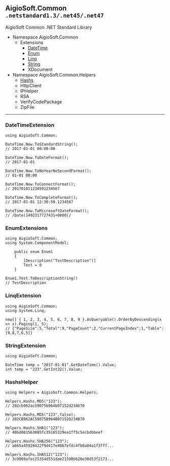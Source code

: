 ## AigioSoft.Common `.netstandard1.3/.net45/.net47`
AigioSoft Common .NET Standard Library
* Namespace AigioSoft.Common
  * Extensions
    * [DateTime](#datetimeextension)
    * [Enum](#enumextensions)
    * [Linq](#linqextension)
    * [String](#stringextension)
    * XDocument
* Namespace AigioSoft.Common.Helpers
  * [Hashs](#hashshelper)
  * HttpClient
  * IPHelper
  * RSA
  * VerifyCodePackage
  * ZipFile

<!--## AigioSoft.Common.Mvc `netstandard1.6`
AigioSoft Common AspNetCore.Mvc .NET Standard Library
#### Namespace
- AigioSoft.Common
- AigioSoft.Common.Helpers-->

___

### <span id="datetimeextension">DateTimeExtension</span>
```
using AigioSoft.Common;

DateTime.Now.ToStandardString();
// 2017-01-01 00:00:00

DateTime.Now.ToDateFormat();
// 2017-01-01

DateTime.Now.ToNoYearNoSecondFormat();
// 01-01 00:00

DateTime.Now.ToConnectFormat();
// 201701011230591234567

DateTime.Now.ToCompleteFormat();
// 2017-01-01 12:30:59.1234567

DateTime.Now.ToMicrosoftDateFormat();
// /Date(1492317727431+0800)/
```

### <span id="enumextensions">EnumExtensions</span>
```
using AigioSoft.Common;
using System.ComponentModel;

    public enum Enum1
    {
        [Description("TestDescription")]
        Test = 0
    }

Enum1.Test.ToDescriptionString()
// TestDescription
```

### <span id="linqextension">LinqExtension</span>
```
using AigioSoft.Common;
using System.Linq;

new[] { 1, 2, 3, 4, 5, 6, 7, 8, 9 }.AsQueryable().OrderByDescending(x => x).Paging(1, 5);
// {"PageSize":5,"Total":9,"PageCount":2,"CurrentPageIndex":1,"Table":[9,8,7,6,5]}
```

### <span id="stringextension">StringExtension</span>
```
using AigioSoft.Common;

DateTime temp = "2017-01-01".GetDateTime().Value;
int temp = "233".GetInt32().Value;
```

### <span id="hashshelper">HashsHelper</span>
```
using Helpers = AigioSoft.Common.Helpers;

Helpers.Hashs.MD5("123");
// 202cb962ac59075b964b07152d234b70

Helpers.Hashs.MD5("123",false);
// 202CB962AC59075B964B07152D234B70

Helpers.Hashs.SHA1("123");
// 40bd001563085fc35165329ea1ff5c5ecbdbbeef

Helpers.Hashs.SHA256("123");
// a665a45920422f9d417e4867efdc4fb8a04a1f3fff...

Helpers.Hashs.SHA512("123");
// 3c9909afec25354d551dae21590bb26e38d53f2173...
```
